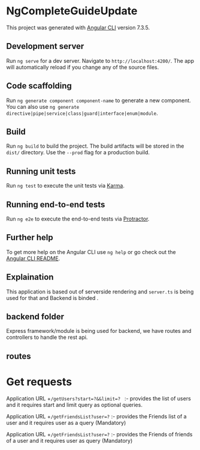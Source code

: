 # NgCompleteGuideUpdate

This project was generated with [Angular CLI](https://github.com/angular/angular-cli) version 7.3.5.

## Development server

Run `ng serve` for a dev server. Navigate to `http://localhost:4200/`. The app will automatically reload if you change any of the source files.

## Code scaffolding

Run `ng generate component component-name` to generate a new component. You can also use `ng generate directive|pipe|service|class|guard|interface|enum|module`.

## Build

Run `ng build` to build the project. The build artifacts will be stored in the `dist/` directory. Use the `--prod` flag for a production build.

## Running unit tests

Run `ng test` to execute the unit tests via [Karma](https://karma-runner.github.io).

## Running end-to-end tests

Run `ng e2e` to execute the end-to-end tests via [Protractor](http://www.protractortest.org/).

## Further help

To get more help on the Angular CLI use `ng help` or go check out the [Angular CLI README](https://github.com/angular/angular-cli/blob/master/README.md).


## Explaination

This application is based out of serverside rendering and `server.ts` is being used for that and Backend is binded .

## backend folder
Express framework/module is being used for backend, we have routes and controllers to handle the rest api.

## routes

# Get requests
 Application URL +`/getUsers?start=?&&limit=? ` :- provides the list of users and it  requires start and limit query as optional queries.
 
 Application URL +`/getFriendsList?user=?` :- provides the Friends list of a user and it requires user as a query (Mandatory)

 Application URL +`/getFriendsList?user=?` :- provides the Friends of friends of a user and it requires user as query (Mandatory)

